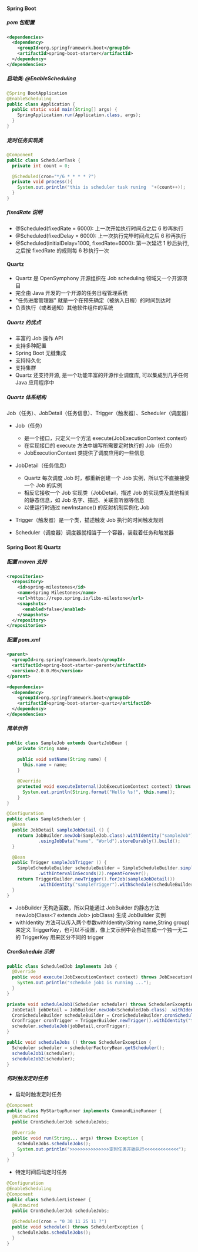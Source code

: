 #### Spring Boot

##### pom 包配置
```xml
<dependencies>
  <dependency>
    <groupId>org.springframework.boot</groupId>
    <artifactId>spring-boot-starter</artifactId>
  </dependency>
</dependencies>
```

##### 启动类: @EnableScheduling
```java
@Spring BootApplication
@EnableScheduling
public class Application {
  public static void main(String[] args) {
    SpringApplication.run(Application.class, args);
  }
}
```

##### 定时任务实现类
```java
@Component
public class SchedulerTask {
  private int count = 0;

  @Scheduled(cron="*/6 * * * * ?")
  private void process(){
    System.out.println("this is scheduler task runing  "+(count++));
  }
}
```

##### fixedRate 说明
- @Scheduled(fixedRate = 6000): 上一次开始执行时间点之后 6 秒再执行
- @Scheduled(fixedDelay = 6000): 上一次执行完毕时间点之后 6 秒再执行
- @Scheduled(initialDelay=1000, fixedRate=6000): 第一次延迟 1 秒后执行, 之后按 fixedRate 的规则每 6 秒执行一次

#### Quartz
- Quartz 是 OpenSymphony 开源组织在 Job scheduling 领域又一个开源项目
- 完全由 Java 开发的一个开源的任务日程管理系统
- "任务进度管理器" 就是一个在预先确定（被纳入日程）的时间到达时
- 负责执行（或者通知）其他软件组件的系统

##### Quartz 的优点
- 丰富的 Job 操作 API
- 支持多种配置
- Spring Boot 无缝集成
- 支持持久化
- 支持集群
- Quartz 还支持开源, 是一个功能丰富的开源作业调度库, 可以集成到几乎任何 Java 应用程序中

##### Quartz 体系结构
Job（任务）、JobDetail（任务信息）、Trigger（触发器）、Scheduler（调度器）
- Job（任务）
  - 是一个接口，只定义一个方法 execute(JobExecutionContext context)
  - 在实现接口的 execute 方法中编写所需要定时执行的 Job（任务）
  - JobExecutionContext 类提供了调度应用的一些信息

- JobDetail（任务信息）
  - Quartz 每次调度 Job 时，都重新创建一个 Job 实例，所以它不直接接受一个 Job 的实例
  - 相反它接收一个 Job 实现类（JobDetail，描述 Job 的实现类及其他相关的静态信息，如 Job 名字、描述、关联监听器等信息
  - 以便运行时通过 newInstance() 的反射机制实例化 Job

- Trigger（触发器）是一个类，描述触发 Job 执行的时间触发规则
- Scheduler（调度器）调度器就相当于一个容器，装载着任务和触发器

#### Spring Boot 和 Quartz
##### 配置 maven 支持
```xml
<repositories>
  <repository>
    <id>spring-milestones</id>
    <name>Spring Milestones</name>
    <url>https://repo.spring.io/libs-milestone</url>
    <snapshots>
      <enabled>false</enabled>
    </snapshots>
  </repository>
</repositories>
```
##### 配置 pom.xml
```xml
<parent>
  <groupId>org.springframework.boot</groupId>
  <artifactId>spring-boot-starter-parent</artifactId>
  <version>2.0.0.M6</version>
</parent>
```
```xml
<dependencies>
  <dependency>
    <groupId>org.springframework.boot</groupId>
    <artifactId>spring-boot-starter-quartz</artifactId>
  </dependency>
</dependencies>
```

##### 简单示例
```java
public class SampleJob extends QuartzJobBean {
    private String name;
    
    public void setName(String name) {
      this.name = name;
    }

    @Override
    protected void executeInternal(JobExecutionContext context) throws JobExecutionException {
      System.out.println(String.format("Hello %s!", this.name));
    }
}
```
```java
@Configuration
public class SampleScheduler {
  @Bean
  public JobDetail sampleJobDetail () {
    return JobBuilder.newJob(SampleJob.class).withIdentity("sampleJob")
            .usingJobData("name", "World").storeDurably().build();
  }

  @Bean
  public Trigger sampleJobTrigger () {
    SimpleScheduleBuilder scheduleBuilder = SimpleScheduleBuilder.simpleSchedule()
            .withIntervalInSeconds(2).repeatForever();
    return TriggerBuilder.newTrigger().forJob(sampleJobDetail())
            .withIdentity("sampleTrigger").withSchedule(scheduleBuilder).build();
  }
}
```
- JobBuilder 无构造函数，所以只能通过 JobBuilder 的静态方法 newJob(Class<? extends Job> jobClass) 生成 JobBuilder 实例
- withIdentity 方法可以传入两个参数withIdentity(String name,String group)来定义 TriggerKey，也可以不设置，像上文示例中会自动生成一个独一无二的 TriggerKey 用来区分不同的 trigger

##### CronSchedule 示例
```java
public class ScheduledJob implements Job {
  @Override  
  public void execute(JobExecutionContext context) throws JobExecutionException {
    System.out.println("schedule job1 is running ...");
  }
} 
```
```java
private void scheduleJob1(Scheduler scheduler) throws SchedulerException {
  JobDetail jobDetail = JobBuilder.newJob(ScheduledJob.class) .withIdentity("job1", "group1").build();
  CronScheduleBuilder scheduleBuilder = CronScheduleBuilder.cronSchedule("0/6 * * * * ?");
  CronTrigger cronTrigger = TriggerBuilder.newTrigger().withIdentity("trigger1", "group1") .withSchedule(scheduleBuilder).build();
  scheduler.scheduleJob(jobDetail,cronTrigger);
}  
```
```java
public void scheduleJobs () throws SchedulerException {
  Scheduler scheduler = schedulerFactoryBean.getScheduler();
  scheduleJob1(scheduler);
  scheduleJob2(scheduler);   
}  
```

##### 何时触发定时任务
- 启动时触发定时任务
```java
@Component
public class MyStartupRunner implements CommandLineRunner {
  @Autowired
  public CronSchedulerJob scheduleJobs;

  @Override
  public void run(String... args) throws Exception {
    scheduleJobs.scheduleJobs();
    System.out.println(">>>>>>>>>>>>>>>定时任务开始执行<<<<<<<<<<<<<");
  }
}
```

- 特定时间启动定时任务
```java
@Configuration
@EnableScheduling
@Component
public class SchedulerListener {  
  @Autowired
  public CronSchedulerJob scheduleJobs;
  
  @Scheduled(cron = "0 30 11 25 11 ?")
  public void schedule() throws SchedulerException {
    scheduleJobs.scheduleJobs();
  }      
}
```
